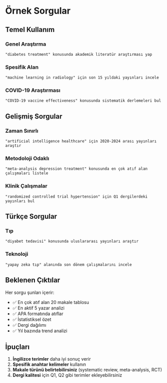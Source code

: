 # Örnek Sorgular

## Temel Kullanım

### Genel Araştırma
```
"diabetes treatment" konusunda akademik literatür araştırması yap
```

### Spesifik Alan
```
"machine learning in radiology" için son 15 yıldaki yayınları incele
```

### COVID-19 Araştırması
```
"COVID-19 vaccine effectiveness" konusunda sistematik derlemeleri bul
```

## Gelişmiş Sorgular

### Zaman Sınırlı
```
"artificial intelligence healthcare" için 2020-2024 arası yayınları araştır
```

### Metodoloji Odaklı
```
"meta-analysis depression treatment" konusunda en çok atıf alan çalışmaları listele
```

### Klinik Çalışmalar
```
"randomized controlled trial hypertension" için Q1 dergilerdeki yayınları bul
```

## Türkçe Sorgular

### Tıp
```
"diyabet tedavisi" konusunda uluslararası yayınları araştır
```

### Teknoloji
```
"yapay zeka tıp" alanında son dönem çalışmalarını incele
```

## Beklenen Çıktılar

Her sorgu şunları içerir:
- ✅ En çok atıf alan 20 makale tablosu
- ✅ En aktif 5 yazar analizi  
- ✅ APA formatında atıflar
- ✅ İstatistiksel özet
- ✅ Dergi dağılımı
- ✅ Yıl bazında trend analizi

## İpuçları

1. **İngilizce terimler** daha iyi sonuç verir
2. **Spesifik anahtar kelimeler** kullanın
3. **Makale türünü belirtebilirsiniz** (systematic review, meta-analysis, RCT)
4. **Dergi kalitesi** için Q1, Q2 gibi terimler ekleyebilirsiniz
